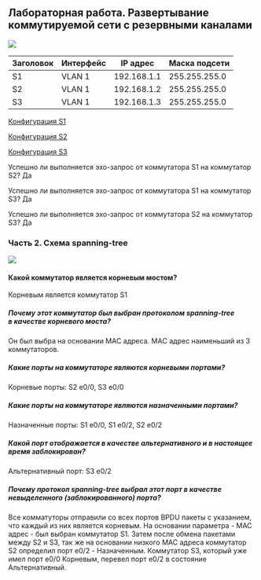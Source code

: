 ## Лабораторная работа. Развертывание коммутируемой сети с резервными каналами ##

![](https://github.com/svasornd/otus_network/blob/master/lab02/Lab02.png)

| Заголовок  | Интерфейс   | IP адрес  | Маска подсети|
| ---------- | ------------| ----------| ------------ |
|  S1 | VLAN 1  | 192.168.1.1 | 255.255.255.0 |
|  S2 | VLAN 1  | 192.168.1.2 | 255.255.255.0 |
|  S3 | VLAN 1  | 192.168.1.3 | 255.255.255.0 |

[Конфигурация S1](https://github.com/svasornd/otus_network/blob/master/lab02/config/S1.md)

[Конфигурация S2](https://github.com/svasornd/otus_network/blob/master/lab02/config/S2.md) 

[Конфигурация S3](https://github.com/svasornd/otus_network/blob/master/lab02/config/S3.md)

Успешно ли выполняется эхо-запрос от коммутатора S1 на коммутатор S2?	Да

Успешно ли выполняется эхо-запрос от коммутатора S1 на коммутатор S3?	Да

Успешно ли выполняется эхо-запрос от коммутатора S2 на коммутатор S3?	Да

### Часть 2. Схема spanning-tree ###

![](https://github.com/svasornd/otus_network/blob/master/lab02/Lab02_2.png)


#### Какой коммутатор является корневым мостом? #####

Корневым является коммутатор S1

##### Почему этот коммутатор был выбран протоколом spanning-tree в качестве корневого моста? #####

Он был выбра на основании MAC адреса. MAС адрес наименьший из 3 коммутаторов.

##### Какие порты на коммутаторе являются корневыми портами?  #####

Корневые порты: S2 e0/0, S3 e0/0 

##### Какие порты на коммутаторе являются назначенными портами? #####

Назначенные порты: S1 e0/0, S1 e0/2, S2 e0/2 

##### Какой порт отображается в качестве альтернативного и в настоящее время заблокирован? #####

Альтернативный порт: S3 e0/2 

##### Почему протокол spanning-tree выбрал этот порт в качестве невыделенного (заблокированного) порта? #####

Все комматуторы отправили со всех портов BPDU пакеты с указанием, что каждый из них является корневым. 
На основании параметра - MAC адрес - был выбран коммутатор S1. Затем после обмена пакетами между S2 и S3, так же на основании 
низкого MAC адреса коммутатор S2 определил порт e0/2 - Назначенным. Коммутатор S3, который уже имел порт e0/0 Корневым, перевел 
порт e0/2 в состояние Альтернативный.
